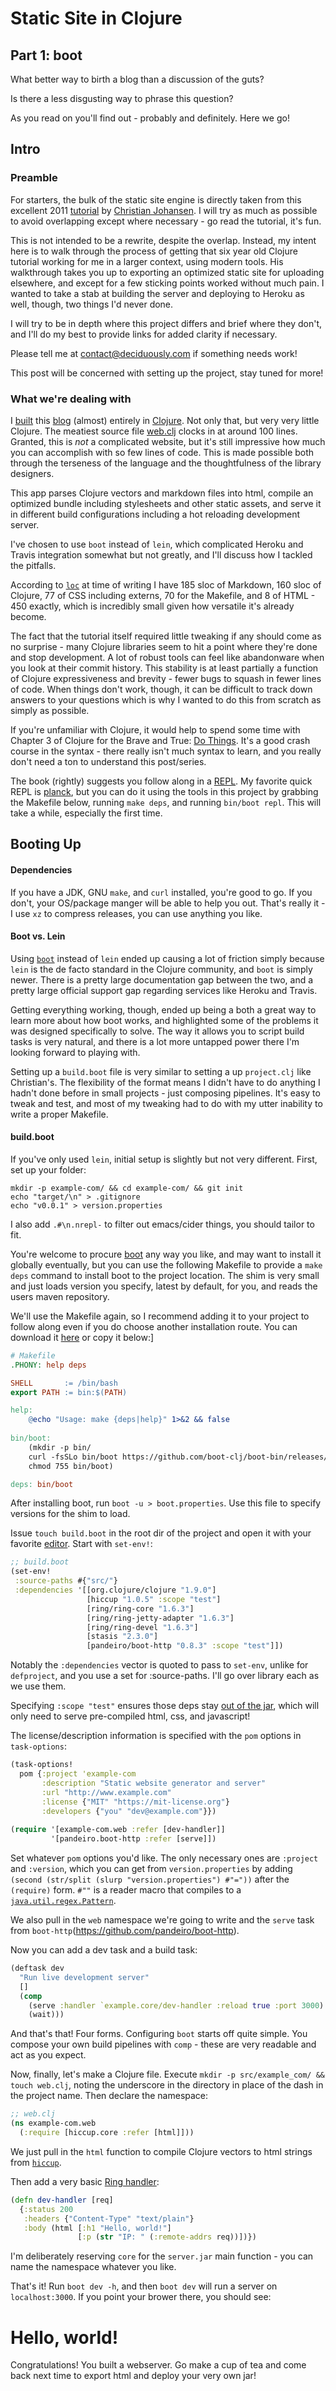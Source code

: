 # Static Site in Clojure
## Part 1: boot
What better way to birth a blog than a discussion of the guts?

Is there a less disgusting way to phrase this question?

As you read on you'll find out - probably and definitely.  Here we go!
## Intro
### Preamble
For starters, the bulk of the static site engine is directly taken from this excellent 2011 [tutorial](https://cjohensen.no/building-statis-sites-in-clojure-with-stasis/) by [Christian Johansen](https://github.com/cjohansen).  I will try as much as possible to avoid overlapping except where necessary - go read the tutorial, it's fun.

This is not intended to be a rewrite, despite the overlap.  Instead, my intent here is to walk through the process of getting that six year old Clojure tutorial working for me in a larger context, using modern tools.  His walkthrough takes you up to exporting an optimized static site for uploading elsewhere, and except for a few sticking points worked without much pain.  I wanted to take a stab at building the server and deploying to Heroku as well, though, two things I'd never done.

I will try to be in depth where this project differs and brief where they don't, and I'll do my best to provide links for added clarity if necessary.

Please tell me at [contact@deciduously.com](contact@deciduously.com) if something needs work!

This post will be concerned with setting up the project, stay tuned for more!
### What we're dealing with
I [built](https://github.com/deciduously/deciduously-com) this [blog](http://www.deciduously.com) (almost) entirely in [Clojure](https://clojure.org/).  Not only that, but very very little Clojure.  The meatiest source file [web.clj](https://github.com/deciduously/deciduously-com/blob/master/src/deciduously_com/web.clj) clocks in at around 100 lines.  Granted, this is *not* a complicated website, but it's still impressive how much you can accomplish with so few lines of code.  This is made possible both through the terseness of the language and the thoughtfulness of the library designers.

This app parses Clojure vectors and markdown files into html, compile an optimized bundle including stylesheets and other static assets, and serve it in different build configurations including a hot reloading development server.

I've chosen to use `boot` instead of `lein`, which complicated Heroku and Travis integration somewhat but not greatly, and I'll discuss how I tackled the pitfalls.

According to [`loc`](https://github.com/cgag/loc) at time of writing I have 185 sloc of Markdown, 160 sloc of Clojure, 77 of CSS including externs, 70 for the Makefile, and 8 of HTML - 450 exactly, which is incredibly small given how versatile it's already become.

The fact that the tutorial itself required little tweaking if any should come as no surprise - many Clojure libraries seem to hit a point where they're done and stop development.  A lot of robust tools can feel like abandonware when you look at their commit history.  This stability is at least partially a function of Clojure expressiveness and brevity - fewer bugs to squash in fewer lines of code.  When things don't work, though, it can be difficult to track down answers to your questions which is why I wanted to do this from scratch as simply as possible.

If you're unfamiliar with Clojure, it would help to spend some time with Chapter 3 of Clojure for the Brave and True: [Do Things](https://www.braveclojure.com/do-things/).  It's a good crash course in the syntax - there really isn't much syntax to learn, and you really don't need a ton to understand this post/series.

The book (rightly) suggests you follow along in a [REPL](https://en.wikipedia.org/wiki/Read-eval-print_loop).  My favorite quick REPL is [planck](http://planck-repl.org), but you can do it using the tools in this project by grabbing the Makefile below, running `make deps`, and running `bin/boot repl`.  This will take a while, especially the first time.

## Booting Up
#### Dependencies
If you have a JDK, GNU `make`, and `curl` installed, you're good to go.  If you don't, your OS/package manger will be able to help you out.  That's really it - I use `xz` to compress releases, you can use anything you like.
#### Boot vs. Lein
Using [`boot`](http://boot-clj.com) instead of `lein` ended up causing a lot of friction simply because `lein` is the de facto standard in the Clojure community, and `boot` is simply newer.  There is a pretty large documentation gap between the two, and a pretty large official support gap regarding services like Heroku and Travis.

Getting everything working, though, ended up being a both a great way to learn more about how boot works, and highlighted some of the problems it was designed specifically to solve.  The way it allows you to script build tasks is very natural, and there is a lot more untapped power there I'm looking forward to playing with.

Setting up a `build.boot` file is very similar to setting a up `project.clj` like Christian's.  The flexibility of the format means I didn't have to do anything I hadn't done before in small projects - just composing pipelines.  It's easy to tweak and test, and most of my tweaking had to do with my utter inability to write a proper Makefile.
#### build.boot
If you've only used `lein`, initial setup is slightly but not very different.  First, set up your folder:
```shell
mkdir -p example-com/ && cd example-com/ && git init
echo "target/\n" > .gitignore
echo "v0.0.1" > version.properties
```
I also add `.#\n.nrepl-` to filter out emacs/cider things, you should tailor to fit.

You're welcome to procure [boot](http://boot-clj.com) any way you like, and may want to install it globally eventually, but you can use the following Makefile to provide a `make deps` command to install boot to the project location.  The shim is very small and just loads version you specify, latest by default, for you, and reads the users maven repository.

We'll use the Makefile again, so I recommend adding it to your project to follow along even if you do choose another installation route.  You can download it [here](https://gist.github.com/deciduously/3451bfc89414c56ef734ceebeeb7db14) or copy it below:]
```makefile
# Makefile
.PHONY: help deps

SHELL       := /bin/bash
export PATH := bin:$(PATH)

help:
	@echo "Usage: make {deps|help}" 1>&2 && false
    
bin/boot:
	(mkdir -p bin/                                                                              && \
	curl -fsSLo bin/boot https://github.com/boot-clj/boot-bin/releases/download/latest/boot.sh  && \
	chmod 755 bin/boot)

deps: bin/boot
```
After installing boot, run `boot -u > boot.properties`.  Use this file to specify versions for the shim to load.

Issue `touch build.boot` in the root dir of the project and open it with your favorite [editor](http://spacemacs.org).  Start with `set-env!`:
```clojure
;; build.boot
(set-env!
 :source-paths #{"src/"}
 :dependencies '[[org.clojure/clojure "1.9.0"]
                 [hiccup "1.0.5" :scope "test"]
                 [ring/ring-core "1.6.3"]
                 [ring/ring-jetty-adapter "1.6.3"]
                 [ring/ring-devel "1.6.3"]
                 [stasis "2.3.0"]
                 [pandeiro/boot-http "0.8.3" :scope "test"]])
```
Notably the `:dependencies` vector is quoted to pass to `set-env`, unlike for `defproject`, and you use a set for :source-paths.  I'll go over library each as we use them.

Specifying `:scope "test"` ensures those deps stay [out of the jar](https://www.zazzle.com/rlv/stay_out_hands_candy_cookie_jar_candy_jars-r7ec7cc8b404143a3be44e853c1d7e4ef_2ih7l_8byvr_512.jpg), which will only need to serve pre-compiled html, css, and javascript!

The license/description information is specified with the `pom` options in `task-options`:
```clojure
(task-options!
  pom {:project 'example-com
       :description "Static website generator and server"
       :url "http://www.example.com"
       :license {"MIT" "https://mit-license.org"}
       :developers {"you" "dev@example.com"}})
  
(require '[example-com.web :refer [dev-handler]]
         '[pandeiro.boot-http :refer [serve]])
```
Set whatever `pom` options you'd like. The only necessary ones are `:project` and `:version`, which you can get from `version.properties` by adding `(second (str/split (slurp "version.properties") #"="))` after the `(require)` form. `#""` is a reader macro that compiles to a [`java.util.regex.Pattern`](https://docs.oracle.com/javase/9/docs/api/java/util/regex/Pattern.html).

We also pull in the `web` namespace we're going to write and the `serve` task from `boot-http`(https://github.com/pandeiro/boot-http).

Now you can add a dev task and a build task:
```clojure
(deftask dev
  "Run live development server"
  []
  (comp
    (serve :handler `example.core/dev-handler :reload true :port 3000)
    (wait)))
```
And that's that!  Four forms.  Configuring `boot` starts off quite simple.  You compose your own build pipelines with `comp` - these are very readable and act as you expect.

Now, finally, let's make a Clojure file.  Execute `mkdir -p src/example_com/ && touch web.clj`, noting the underscore in the directory in place of the dash in the project name.  Then declare the namespace:
```clojure
;; web.clj
(ns example-com.web
  (:require [hiccup.core :refer [html]]))
```
We just pull in the `html` function to compile Clojure vectors to html strings from [`hiccup`](https://github.com/weavejester/hiccup).

Then add a very basic [Ring handler](https://github.com/ring-clojure/ring/wiki/Concepts):
```clojure
(defn dev-handler [req]
  {:status 200
   :headers {"Content-Type" "text/plain"}
   :body (html [:h1 "Hello, world!"]
               [:p (str "IP: " (:remote-addrs req))])})
```
I'm deliberately reserving `core` for the `server.jar` main function - you can name the namespace whatever you like.

That's it!  Run `boot dev -h`, and then `boot dev` will run a server on `localhost:3000`.  If you point your brower there, you should see:
# Hello, world!
Congratulations!  You built a webserver.  Go make a cup of tea and come back next time to export html and deploy your very own jar!
